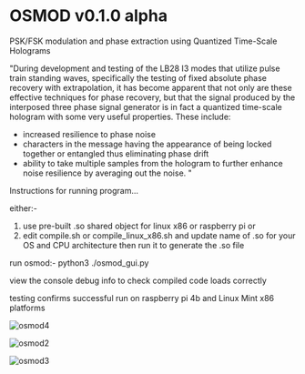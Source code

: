 # OSMOD v0.1.0 alpha

PSK/FSK modulation and phase extraction using Quantized Time-Scale Holograms

"During development and testing of the LB28 I3 modes that utilize pulse train standing waves, specifically the testing of fixed absolute phase recovery with extrapolation, it has become apparent that not only are these effective techniques for phase recovery, but that the signal produced by the interposed three phase signal generator is in fact a quantized time-scale hologram with some very useful properties. These include:

* increased resilience to phase noise
* characters in the message having the appearance of being locked together or entangled thus eliminating phase drift
* ability to take multiple samples from the hologram to further enhance noise resilience by averaging out the noise. 
"



Instructions for running program...

either:-

1) use pre-built .so shared object for linux x86 or raspberry pi or
2) edit compile.sh or compile_linux_x86.sh and update name of .so for your OS and CPU architecture then run it to generate the .so file

run osmod:- python3 ./osmod_gui.py

view the console debug info to check compiled code loads correctly

testing confirms successful run on raspberry pi 4b and Linux Mint x86 platforms


![osmod4](https://github.com/user-attachments/assets/b5d5b5c2-c3f9-48d6-b11d-a5ee97836be7)


![osmod2](https://github.com/user-attachments/assets/acd51036-0c72-4404-84ea-90960f4e2fbd)


![osmod3](https://github.com/user-attachments/assets/51409883-1495-4ef4-9e19-9d5c1ef4c591)


